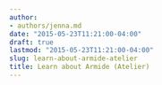 ```yaml
---
author:
- authors/jenna.md
date: "2015-05-23T11:21:00-04:00"
draft: true
lastmod: "2015-05-23T11:21:00-04:00"
slug: learn-about-armide-atelier
title: Learn about Armide (Atelier)
---
```



